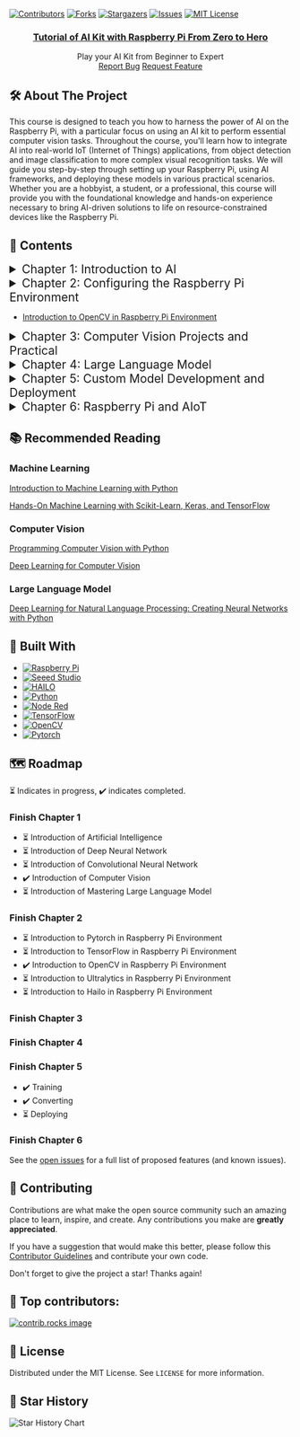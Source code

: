 [![Contributors][contributors-shield]][contributors-url]
[![Forks][forks-shield]][forks-url]
[![Stargazers][stars-shield]][stars-url]
[![Issues][issues-shield]][issues-url]
[![MIT License][license-shield]][license-url]

<div align="center">
  <h3 align="center"><a href="https://seeed-projects.github.io/Tutorial-of-AI-Kit-with-Raspberry-Pi-From-Zero-to-Hero/">Tutorial of AI Kit with Raspberry Pi From Zero to Hero</a> </h3>
  <p align="center">
    Play your AI Kit from Beginner to Expert
    <br />
    <a href="https://github.com/Seeed-Projects/Tutorial-of-AI-Kit-with-Raspberry-Pi-From-Zero-to-Hero/issues/new?labels=bug&template=bug_report.md">Report Bug</a>
    <a href="https://github.com/Seeed-Projects/Tutorial-of-AI-Kit-with-Raspberry-Pi-From-Zero-to-Hero/issues/new?labels=enhancement&template=feature_request.md">Request Feature</a>
  </p>
</div>

## 🛠️ About The Project

This course is designed to teach you how to harness the power of AI on the Raspberry Pi, with a particular focus on using an AI kit to perform essential computer vision tasks. Throughout the course, you'll learn how to integrate AI into real-world IoT (Internet of Things) applications, from object detection and image classification to more complex visual recognition tasks. We will guide you step-by-step through setting up your Raspberry Pi, using AI frameworks, and deploying these models in various practical scenarios. Whether you are a hobbyist, a student, or a professional, this course will provide you with the foundational knowledge and hands-on experience necessary to bring AI-driven solutions to life on resource-constrained devices like the Raspberry Pi.

## 📝 Contents

<details>
<summary style="font-size: 1.5em;">Chapter 1: Introduction to AI</summary>

- [Mastering Computer Vision with Seeed Studio](https://github.com/bclswl0827/Tutorial-of-AI-Kit-with-Raspberry-Pi-From-Zero-to-Hero/blob/main/articles/Chapter%201%20-%20Introduction%20to%20AI/Overview_of_Computer_Vision.md)


</details>

<details>
<summary style="font-size: 1.5em;">Chapter 2: Configuring the Raspberry Pi Environment</summary>
</details>

- [Introduction to OpenCV in Raspberry Pi Environment](https://github.com/bclswl0827/Tutorial-of-AI-Kit-with-Raspberry-Pi-From-Zero-to-Hero/blob/main/articles/Chapter%202%20-%20Configuring%20the%20RaspberryPi%20Environment/Introduction_to_OpenCV.md)

<details>
<summary style="font-size: 1.5em;">Chapter 3: Computer Vision Projects and Practical</summary>
</details>


<details>
<summary style="font-size: 1.5em;"> Chapter 4: Large Language Model</summary>
</details>

<details>
<summary style="font-size: 1.5em;">Chapter 5: Custom Model Development and Deployment</summary>

- [Training Your Model](https://github.com/Seeed-Projects/Tutorial-of-AI-Kit-with-Raspberry-Pi-From-Zero-to-Hero/blob/main/articles/Chapter%205%20-%20Custom%20Model%20Development%20and%20Deployment/Training%20Your%20Model.md)
- [Convert Your Model](https://github.com/Seeed-Projects/Tutorial-of-AI-Kit-with-Raspberry-Pi-From-Zero-to-Hero/blob/main/articles/Chapter%205%20-%20Custom%20Model%20Development%20and%20Deployment/Convert%20Your%20Model.md)
- [Deploy Your Model](https://github.com/Seeed-Projects/Tutorial-of-AI-Kit-with-Raspberry-Pi-From-Zero-to-Hero/blob/main/articles/Chapter%205%20-%20Custom%20Model%20Development%20and%20Deployment/Deploy%20Your%20Model.md)

</details>

<details>
<summary style="font-size: 1.5em;">Chapter 6: Raspberry Pi and AIoT</summary>
</details>

## 📚 Recommended Reading

### Machine Learning

[Introduction to Machine Learning with Python](https://github.com/amueller/introduction_to_ml_with_python)

[Hands-On Machine Learning with Scikit-Learn, Keras, and TensorFlow](http://14.139.161.31/OddSem-0822-1122/Hands-On_Machine_Learning_with_Scikit-Learn-Keras-and-TensorFlow-2nd-Edition-Aurelien-Geron.pdf)


### Computer Vision

[Programming Computer Vision with Python](https://programmingcomputervision.com/downloads/ProgrammingComputerVision_CCdraft.pdf)

[Deep Learning for Computer Vision](https://machinelearningmastery.com/deep-learning-for-computer-vision/)

### Large Language Model

[Deep Learning for Natural Language Processing: Creating Neural Networks with Python](https://oku.ozturkibrahim.com/docs_python/Deep_Learning_for_Natural_Language_Processing.pdf)

## 🧱 Built With

* [![Raspberry Pi][Raspberry Pi.js]][Raspberry Pi-url]
* [![Seeed Studio][Seeed Studio.js]][Seeed Studio-url]
* [![HAILO][HAILO.js]][HAILO-url]
* [![Python][Python.js]][Python-url]
* [![Node Red][Node Red.js]][Node Red-url]
* [![TensorFlow][TensorFlow.com]][TensorFlow-url]
* [![OpenCV][OpenCV.com]][OpenCV-url]
* [![Pytorch][Pytorch.com]][Pytorch-url]

## 🗺️ Roadmap

⏳ Indicates in progress, ✔️ indicates completed.

### Finish Chapter 1

- ⏳ Introduction of Artificial Intelligence
- ⏳ Introduction of Deep Neural Network 
- ⏳ Introduction of Convolutional Neural Network  
- ✔️ Introduction of Computer Vision
- ⏳ Introduction of Mastering Large Language Model

### Finish Chapter 2

- ⏳ Introduction to Pytorch in Raspberry Pi Environment
- ⏳ Introduction to TensorFlow in Raspberry Pi Environment
- ✔️ Introduction to OpenCV in Raspberry Pi Environment
- ⏳ Introduction to Ultralytics in Raspberry Pi Environment
- ⏳ Introduction to Hailo in Raspberry Pi Environment

### Finish Chapter 3

### Finish Chapter 4

### Finish Chapter 5 

- ✔️ Training
- ✔️ Converting
- ⏳ Deploying

### Finish Chapter 6

See the [open issues](https://github.com/Seeed-Projects/Tutorial-of-AI-Kit-with-Raspberry-Pi-From-Zero-to-Hero/issues) for a full list of proposed features (and known issues).

## 🤝 Contributing

Contributions are what make the open source community such an amazing place to learn, inspire, and create. Any contributions you make are **greatly appreciated**.

If you have a suggestion that would make this better, please follow this [Contributor Guidelines](CONTRIBUTION.md) and contribute your own code.

Don't forget to give the project a star! Thanks again!

## 💞 Top contributors:

<a href="https://github.com/Seeed-Projects/Tutorial-of-AI-Kit-with-Raspberry-Pi-From-Zero-to-Hero/graphs/contributors">
  <img src="https://contrib.rocks/image?repo=Seeed-Projects/Tutorial-of-AI-Kit-with-Raspberry-Pi-From-Zero-to-Hero" alt="contrib.rocks image" />
</a>

## 📄 License

Distributed under the MIT License. See `LICENSE` for more information.

## 🌟 Star History

![Star History Chart](https://api.star-history.com/svg?repos=Seeed-Projects/Tutorial-of-AI-Kit-with-Raspberry-Pi-From-Zero-to-Hero&type=Date)

[contributors-shield]: https://img.shields.io/github/contributors/Seeed-Projects/Tutorial-of-AI-Kit-with-Raspberry-Pi-From-Zero-to-Hero.svg?style=for-the-badge
[contributors-url]: https://github.com/Seeed-Projects/Tutorial-of-AI-Kit-with-Raspberry-Pi-From-Zero-to-Hero/graphs/contributors
[forks-shield]: https://img.shields.io/github/forks/Seeed-Projects/Tutorial-of-AI-Kit-with-Raspberry-Pi-From-Zero-to-Hero.svg?style=for-the-badge
[forks-url]: https://github.com/Seeed-Projects/Tutorial-of-AI-Kit-with-Raspberry-Pi-From-Zero-to-Hero/network/members
[stars-shield]: https://img.shields.io/github/stars/Seeed-Projects/Tutorial-of-AI-Kit-with-Raspberry-Pi-From-Zero-to-Hero.svg?style=for-the-badge
[stars-url]: https://github.com/Seeed-Projects/Tutorial-of-AI-Kit-with-Raspberry-Pi-From-Zero-to-Hero/stargazers
[issues-shield]: https://img.shields.io/github/issues/Seeed-Projects/Tutorial-of-AI-Kit-with-Raspberry-Pi-From-Zero-to-Hero.svg?style=for-the-badge
[issues-url]: https://github.com/Seeed-Projects/Tutorial-of-AI-Kit-with-Raspberry-Pi-From-Zero-to-Hero/issues
[license-shield]: https://img.shields.io/github/license/Seeed-Projects/Tutorial-of-AI-Kit-with-Raspberry-Pi-From-Zero-to-Hero.svg?style=for-the-badge
[license-url]: https://github.com/Seeed-Projects/Tutorial-of-AI-Kit-with-Raspberry-Pi-From-Zero-to-Hero/blob/master/LICENSE.txt
[product-screenshot]: images/screenshot.png
[Python.js]: https://img.shields.io/badge/Python-3776AB?style=for-the-badge&logo=python&logoColor=white
[Python-url]: https://www.python.org/

[Raspberry Pi.js]: https://img.shields.io/badge/Raspberry%20Pi-A22846?style=for-the-badge&logo=raspberry-pi&logoColor=white
[Raspberry Pi-url]: https://www.raspberrypi.com/

[HAILO.js]: https://img.shields.io/badge/HAILO-blue?style=for-the-badge&logo=https://hailo.ai/wp-content/uploads/2023/08/Hailo.png&logoColor=white
[HAILO-url]: https://hailo.ai/


[Seeed Studio.js]: https://img.shields.io/badge/SeeedStudio-green?style=for-the-badge&logo=<https://media-cdn.seeedstudio.com/media/logo/stores/4/logo_2018_horizontal.png>&logoColor=white
[Seeed Studio-url]: https://www.seeedstudio.com/

[Node Red.js]: https://img.shields.io/badge/Node-RED-%2300B4A0?style=for-the-badge&logo=node-red&logoColor=white
[Node Red-url]: https://nodered.org/

[TensorFlow.com]: https://img.shields.io/badge/TensorFlow-2.17-orange?logo=tensorflow
[TensorFlow-url]: https://www.tensorflow.org/

[OpenCV.com]: https://img.shields.io/badge/OpenCV-v4.5.3-blue?logo=opencv
[OpenCV-url]: https://opencv.org/

[Pytorch.com]: https://img.shields.io/badge/PyTorch-v1.12.0-red?logo=pytorch
[Pytorch-url]: https://pytorch.org/










